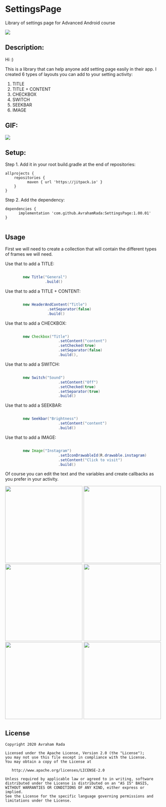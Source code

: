 # SettingsPage
Library of settings page for Advanced Android course

[![](https://jitpack.io/v/AvrahamRada/SettingsPage.svg)](https://jitpack.io/#AvrahamRada/SettingsPage)

## Description:
Hi :)

This is a library that can help anyone add setting page easily in their app.
I created 6 types of layouts you can add to your setting activity:

1. TITLE
2. TITLE + CONTENT
3. CHECKBOX
4. SWITCH
5. SEEKBAR
6. IMAGE

## GIF:

![](assets/settings.gif) 

## Setup:
Step 1. Add it in your root build.gradle at the end of repositories:
```
allprojects {
    repositories {
          maven { url 'https://jitpack.io' }
    }
}
```

Step 2. Add the dependency:

```
dependencies {
      implementation 'com.github.AvrahamRada:SettingsPage:1.00.01'
}


```
## Usage

First we will need to create a collection that will contain the different types of frames we will need.

Use that to add a TITLE:
```java                    

        new Title("General")
                  .build()

```

Use that to add a TITLE + CONTENT:
```java                    

        new HeaderAndContent("Title")
                   .setSeparator(false)
                   .build()

```
Use that to add a CHECKBOX:
```java                    

        new Checkbox("Title")
                        .setContent("content")
                        .setChecked(true)
                        .setSeparator(false)
                        .build(),

```
Use that to add a SWITCH:
```java                    

        new Switch("Sound")
                        .setContent("Off")
                        .setChecked(true)
                        .setSeparator(true)
                        .build()

```
Use that to add a SEEKBAR:
```java                    

        new Seekbar("Brightness")
                        .setContent("content")
                        .build()

```
Use that to add a IMAGE:
```java                    

        new Image("Instagram")
                        .setIconDrawableId(R.drawable.instagram)
                        .setContent("Click to visit")
                        .build()

```


Of course you can edit the text and the variables and create callbacks as you prefer in your activity.

<img src="images/setting01.png" width=250>
<img src="images/setting02.png" width=250>
<img src="images/setting03.png" width=250>
<img src="images/setting04.png" width=250>
<img src="images/setting05.png" width=250>
<img src="images/setting06.png" width=250>
          
## License

    Copyright 2020 Avraham Rada

    Licensed under the Apache License, Version 2.0 (the "License");
    you may not use this file except in compliance with the License.
    You may obtain a copy of the License at

       http://www.apache.org/licenses/LICENSE-2.0

    Unless required by applicable law or agreed to in writing, software
    distributed under the License is distributed on an "AS IS" BASIS,
    WITHOUT WARRANTIES OR CONDITIONS OF ANY KIND, either express or implied.
    See the License for the specific language governing permissions and
    limitations under the License.
